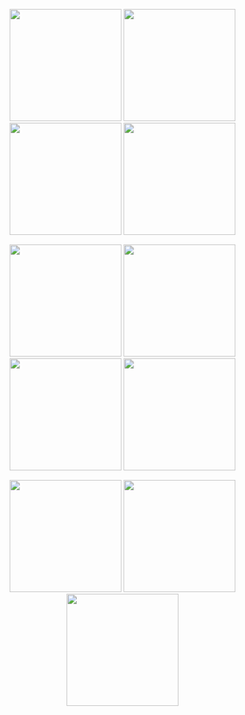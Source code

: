 <p align="center">
  <img src="https://github.com/user-attachments/assets/60f8df0b-9a22-48b3-a24a-498ef8367d8a" width="200"/>
  <img src="https://github.com/user-attachments/assets/41fc8cf8-34cc-4b72-b0b7-983af72731f8" width="200"/>
  <img src="https://github.com/user-attachments/assets/8775dcb3-c5ee-4d09-9488-57a64cda612e" width="200"/>
  <img src="https://github.com/user-attachments/assets/2e86fbce-d7e3-434b-8b73-3b3f4a3fff11" width="200"/>
</p>

<p align="center">
  <img src="https://github.com/user-attachments/assets/91b07280-5744-44bf-9976-68b4b9ab3774" width="200"/>
  <img src="https://github.com/user-attachments/assets/43f8a886-2866-4610-9546-5813b4ed4baf" width="200"/>
  <img src="https://github.com/user-attachments/assets/047213b7-eede-42c8-a81d-265e08adc840" width="200"/>
  <img src="https://github.com/user-attachments/assets/50c64fa4-cb70-484f-a1b0-7bac8d3d48b6" width="200"/>
</p>

<p align="center">
  <img src="https://github.com/user-attachments/assets/a88c4f69-6a1b-44ee-bade-d4854f9c2ff4" width="200"/>
  <img src="https://github.com/user-attachments/assets/70f4bc99-3a1c-4889-93eb-e03134fe4fa9" width="200"/>
  <img src="https://github.com/user-attachments/assets/6a1e4235-aadd-4b1a-ae39-0d14a2a0783b" width="200"/>
</p>
